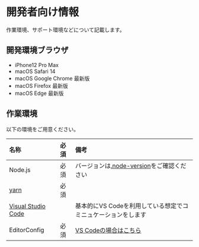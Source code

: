 # 開発者向け情報

作業環境、サポート環境などについて記載します。

## 開発環境ブラウザ

- iPhone12 Pro Max
- macOS Safari 14
- macOS Google Chrome 最新版
- macOS Firefox 最新版
- macOS Edge 最新版

## 作業環境

以下の環境をご用意ください。

|名称|必須|備考|
|:--|:--|:--|
|Node.js|必須|バージョンは[.node-version](.node-version)をご確認ください|
|[yarn](https://classic.yarnpkg.com/en/docs/install)|必須||
|[Visual Studio Code](https://azure.microsoft.com/ja-jp/products/visual-studio-code/)||基本的にVS Codeを利用している想定でコミニュケーションをします|
|EditorConfig|必須|[VS Codeの場合はこちら](https://marketplace.visualstudio.com/items?itemName=EditorConfig.EditorConfig)|
